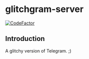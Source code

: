 # glitchgram-server

[![CodeFactor](https://www.codefactor.io/repository/github/iamraviprakash/glitchgram-server/badge)](https://www.codefactor.io/repository/github/iamraviprakash/glitchgram-server)

## Introduction
A glitchy version of Telegram. ;)
